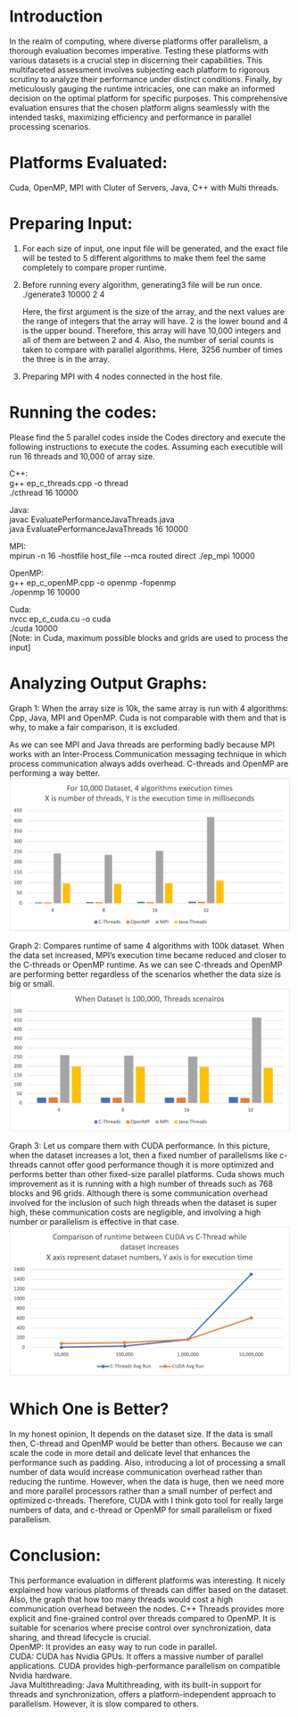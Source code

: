 # Introduction
In the realm of computing, where diverse platforms offer parallelism, a thorough evaluation becomes imperative. Testing these platforms with various datasets is a crucial step in discerning their capabilities. This multifaceted assessment involves subjecting each platform to rigorous scrutiny to analyze their performance under distinct conditions. Finally, by meticulously gauging the runtime intricacies, one can make an informed decision on the optimal platform for specific purposes. This comprehensive evaluation ensures that the chosen platform aligns seamlessly with the intended tasks, maximizing efficiency and performance in parallel processing scenarios.

# Platforms Evaluated: 
Cuda, OpenMP, MPI with Cluter of Servers, Java, C++ with Multi threads.

# Preparing Input:
1. For each size of input, one input file will be generated, and the exact file will be tested to 5 different algorithms to make them feel the same completely to compare proper runtime.
2. Before running every algorithm, generating3 file will be run once.
   ./generate3 10000 2 4
   
   Here, the first argument is the size of the array, and the next values are the range of integers that the array will have. 2 is the lower bound and 4 is the upper bound. Therefore, this array will have 10,000 integers and all of them are between 2 and 4. Also, the number of serial counts is taken to compare with parallel algorithms. 
Here, 3256 number of times the three is in the array.
3. Preparing MPI with 4 nodes connected in the host file.

# Running the codes:
Please find the 5 parallel codes inside the Codes directory and execute the following instructions to execute the codes. Assuming each executible will run 16 threads and 10,000 of array size.

C++:<br>
g++ ep_c_threads.cpp -o thread<br>
./cthread 16 10000

Java:<br>
javac EvaluatePerformanceJavaThreads.java<br>
java EvaluatePerformanceJavaThreads 16 10000

MPI:<br>
mpirun -n 16 -hostfile host_file --mca routed direct ./ep_mpi 10000

OpenMP:<br>
g++ ep_c_openMP.cpp -o openmp -fopenmp <br>
./openmp 16 10000

Cuda:<br>
nvcc ep_c_cuda.cu -o cuda <br>
./cuda 10000<br>
[Note: in Cuda, maximum possible blocks and grids are used to process the input]

# Analyzing Output Graphs:
Graph 1: When the array size is 10k, the same array is run with 4 algorithms:  Cpp, Java, MPI and OpenMP. Cuda is not comparable with them and that is why, to make a fair comparison, it is excluded.

As we can see MPI and Java threads are performing badly because MPI works with an Inter-Process Communication messaging technique in which process communication always adds overhead. C-threads and OpenMP are performing a way better.
![Comparison of 10k dataset with 4 algorithms and their execution time](https://github.com/AbdurRazzakRana/ParallelProgramming/blob/main/EvaluatePlatforms/Output_Graphs/10k_Data_4_Algo_Comp.png)


Graph 2: Compares runtime of same 4 algorithms with 100k dataset. When the data set increased, MPI’s execution time became reduced and closer to the C-threads or OpenMP runtime. As we can see C-threads and OpenMP are performing better regardless of the scenarios whether the data size is big or small.
![Comparison in execution time of 100k dataset with 4 algorithms](https://github.com/AbdurRazzakRana/ParallelProgramming/blob/main/EvaluatePlatforms/Output_Graphs/100K_Data_4_Algo_Comp.png)


Graph 3: Let us compare them with CUDA performance. In this picture, when the dataset increases a lot, then a fixed number of parallelisms like c-threads cannot offer good performance though it is more optimized and performs better than other fixed-size parallel platforms. Cuda shows much improvement as it is running with a high number of threads such as 768 blocks and 96 grids. Although there is some communication overhead involved for the inclusion of such high threads when the dataset is super high, these communication costs are negligible, and involving a high number or parallelism is effective in that case.
![Comparison in execution time between Cuda and Optimized CPP over the dataset change](https://github.com/AbdurRazzakRana/ParallelProgramming/blob/main/EvaluatePlatforms/Output_Graphs/Cuda_vs_OptimizedC.png)


# Which One is Better?
In my honest opinion, It depends on the dataset size. If the data is small then, C-thread and OpenMP would be better than others. Because we can scale the code in more detail and delicate level that enhances the performance such as padding. Also, introducing a lot of processing a small number of data would increase communication overhead rather than reducing the runtime. However, when the data is huge, then we need more and more parallel processors rather than a small number of perfect and optimized c-threads. Therefore, CUDA with I think goto tool for really large numbers of data, and c-thread or OpenMP for small parallelism or fixed parallelism.

# Conclusion:
This performance evaluation in different platforms was interesting. It nicely explained how various platforms of threads can differ based on the dataset. Also, the graph that how too many threads would cost a high communication overhead between the nodes. C++ Threads provides more explicit and fine-grained control over threads compared to OpenMP. It is suitable for scenarios where precise control over synchronization, data sharing, and thread lifecycle is crucial.<br>
OpenMP: It provides an easy way to run code in parallel.<br>
CUDA: CUDA has Nvidia GPUs. It offers a massive number of parallel applications. CUDA provides high-performance parallelism on compatible Nvidia hardware.<br>
Java Multithreading: Java Multithreading, with its built-in support for threads and synchronization, offers a platform-independent approach to parallelism. However, it is slow compared to others.

